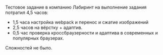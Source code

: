 Тестовое задание в компанию Лабиринт на выполнение задания потратил 4,5 часов:

- 1,5 часа настройка webpack и перенос и сжатие изображений
- 2,5 часов на вёрстку + адаптив.
- 0,5 час проверка кроссбраузерности и адаптива в современных и популярных браузерах.

Сложностей не было.
